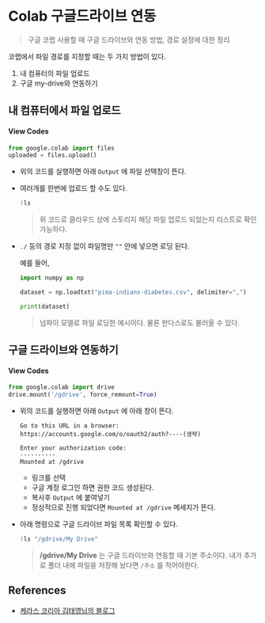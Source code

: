 # Colab 구글드라이브 연동

> 구글 코랩 사용할 때 구글 드라이브와 연동 방법, 경로 설정에 대한 정리



코랩에서 파일 경로를 지정할 때는 두 가지 방법이 있다. 

1. 내 컴퓨터의 파일 업로드
2. 구글 my-drive와 연동하기



## 내 컴퓨터에서 파일 업로드



#### View Codes

```python
from google.colab import files
uploaded = files.upload()
```

- 위의 코드를 실행하면 아래 `Output` 에 파일 선택창이 뜬다.

- 여러개를 한번에 업로드 할 수도 있다.

  ```python
  !ls
  ```

  > 위 코드로 클라우드 상에 스토리지 해당 파일 업로드 되었는지 리스트로 확인 가능하다.

- `./` 등의 경로 지정 없이 파일명만 `""` 안에 넣으면  로딩 된다.

  예를 들어,

  ```python
  import numpy as np
  
  dataset = np.loadtxt("pima-indians-diabetes.csv", delimiter=",")
  
  print(dataset)
  ```

  > 넘파이 모델로 파일 로딩한 예시이다. 물론 판다스로도 불러올 수 있다.



## 구글 드라이브와 연동하기



#### View Codes

```python
from google.colab import drive
drive.mount('/gdrive', force_remount=True)
```

- 위의 코드를 실행하면 아래 `Output` 에 아래 창이 뜬다.

  ```shell
  Go to this URL in a browser: https://accounts.google.com/o/oauth2/auth?----(생략)
  
  Enter your authorization code:
  ··········
  Mounted at /gdrive
  ```

  - 링크를 선택
  - 구글 계정 로그인 하면 권한 코드 생성된다.
  - 복사후 `Output` 에 붙여넣기
  - 정상적으로 진행 되었다면 `Mounted at /gdrive` 메세지가 뜬다.

- 아래 명령으로 구글 드라이브 파일 목록 확인할 수 있다.

  ```python
  !ls "/gdrive/My Drive"
  ```

  > **/gdrive/My Drive** 는 구글 드라이브와 연동할 때 기본 주소이다. 내가 추가로 폴더 내에 파일을 저장해 놨다면 `/주소` 를 적어야한다.





## References

- [케라스 코리아 김태영님의 블로그](https://tykimos.github.io/2019/01/22/colab_getting_started/)